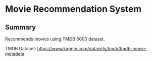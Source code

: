 # Movie Recommendation System

## Summary
Recommends movies using TMDB 5000 dataset.

TMDB Dataset: https://www.kaggle.com/datasets/tmdb/tmdb-movie-metadata
